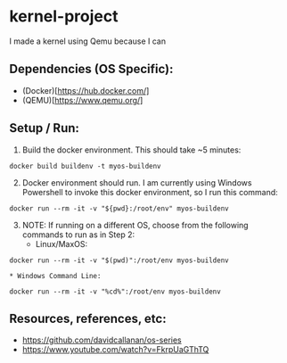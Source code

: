 # kernel-project
I made a kernel using Qemu because I can

## Dependencies (OS Specific):

* (Docker)[https://hub.docker.com/]
* (QEMU)[https://www.qemu.org/]

## Setup / Run:

1. Build the docker environment. This should take ~5 minutes:
```
docker build buildenv -t myos-buildenv
```
2. Docker environment should run. I am currently using Windows Powershell to invoke this docker environment, so I run this command:
```
docker run --rm -it -v "${pwd}:/root/env" myos-buildenv
```
3. NOTE: If running on a different OS, choose from the following commands to run as in Step 2:
    * Linux/MaxOS:
```
docker run --rm -it -v "$(pwd)":/root/env myos-buildenv
```
    * Windows Command Line:
```
docker run --rm -it -v "%cd%":/root/env myos-buildenv
```

## Resources, references, etc:
* https://github.com/davidcallanan/os-series
* https://www.youtube.com/watch?v=FkrpUaGThTQ